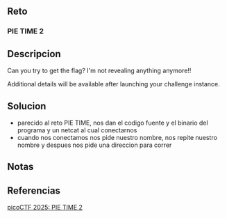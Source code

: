 
## Reto
### PIE TIME 2
## Descripcion
Can you try to get the flag? I'm not revealing anything anymore!!

Additional details will be available after launching your challenge instance.
## Solucion
- parecido al reto PIE TIME, nos dan el codigo fuente y el binario del programa y un netcat al cual conectarnos
- cuando nos conectamos nos pide nuestro nombre, nos repite nuestro nombre y despues nos pide una direccion para correr

## Notas

## Referencias
[picoCTF 2025: PIE TIME 2](https://blog.cbarkr.com/ctf/picoCTF/practice/PIE-TIME-2)